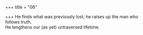 +++
title = "06"

+++
He finds what was previously lost; he raises up the man who  
follows truth.  
He lengthens our (as yet) untraversed lifetime.  

